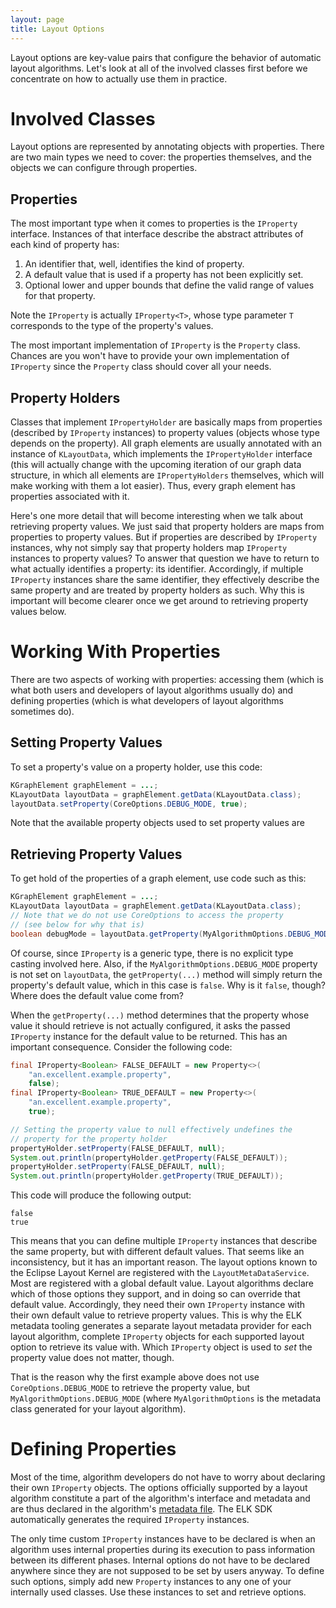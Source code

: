 ```yaml
---
layout: page
title: Layout Options
---
```

Layout options are key-value pairs that configure the behavior of automatic layout algorithms. Let's look at all of the involved classes first before we concentrate on how to actually use them in practice.


# Involved Classes

Layout options are represented by annotating objects with properties. There are two main types we need to cover: the properties themselves, and the objects we can configure through properties.


## Properties

The most important type when it comes to properties is the `IProperty` interface. Instances of that interface describe the abstract attributes of each kind of property has:

1. An identifier that, well, identifies the kind of property.
1. A default value that is used if a property has not been explicitly set.
1. Optional lower and upper bounds that define the valid range of values for that property.

Note the `IProperty` is actually `IProperty<T>`, whose type parameter `T` corresponds to the type of the property's values.

The most important implementation of `IProperty` is the `Property` class. Chances are you won't have to provide your own implementation of `IProperty` since the `Property` class should cover all your needs.


## Property Holders

Classes that implement `IPropertyHolder` are basically maps from properties (described by `IProperty` instances) to property values (objects whose type depends on the property). All graph elements are usually annotated with an instance of `KLayoutData`, which implements the `IPropertyHolder` interface (this will actually change with the upcoming iteration of our graph data structure, in which all elements are `IPropertyHolders` themselves, which will make working with them a lot easier). Thus, every graph element has properties associated with it.

Here's one more detail that will become interesting when we talk about retrieving property values. We just said that property holders are maps from properties to property values. But if properties are described by `IProperty` instances, why not simply say that property holders map `IProperty` instances to property values? To answer that question we have to return to what actually identifies a property: its identifier. Accordingly, if multiple `IProperty` instances share the same identifier, they effectively describe the same property and are treated by property holders as such. Why this is important will become clearer once we get around to retrieving property values below.


# Working With Properties

There are two aspects of working with properties: accessing them (which is what both users and developers of layout algorithms usually do) and defining properties (which is what developers of layout algorithms sometimes do).


## Setting Property Values

To set a property's value on a property holder, use this code:

```java
KGraphElement graphElement = ...;
KLayoutData layoutData = graphElement.getData(KLayoutData.class);
layoutData.setProperty(CoreOptions.DEBUG_MODE, true);
```

Note that the available property objects used to set property values are 


## Retrieving Property Values

To get hold of the properties of a graph element, use code such as this:

```java
KGraphElement graphElement = ...;
KLayoutData layoutData = graphElement.getData(KLayoutData.class);
// Note that we do not use CoreOptions to access the property
// (see below for why that is)
boolean debugMode = layoutData.getProperty(MyAlgorithmOptions.DEBUG_MODE);
```

Of course, since `IProperty` is a generic type, there is no explicit type casting involved here. Also, if the `MyAlgorithmOptions.DEBUG_MODE` property is not set on `layoutData`, the `getProperty(...)` method will simply return the property's default value, which in this case is `false`. Why is it `false`, though? Where does the default value come from?

When the `getProperty(...)` method determines that the property whose value it should retrieve is not actually configured, it asks the passed `IProperty` instance for the default value to be returned. This has an important consequence. Consider the following code:

```java
final IProperty<Boolean> FALSE_DEFAULT = new Property<>(
    "an.excellent.example.property",
    false);
final IProperty<Boolean> TRUE_DEFAULT = new Property<>(
    "an.excellent.example.property",
    true);

// Setting the property value to null effectively undefines the
// property for the property holder
propertyHolder.setProperty(FALSE_DEFAULT, null);
System.out.println(propertyHolder.getProperty(FALSE_DEFAULT));
propertyHolder.setProperty(FALSE_DEFAULT, null);
System.out.println(propertyHolder.getProperty(TRUE_DEFAULT));
```

This code will produce the following output:

```
false
true
```

This means that you can define multiple `IProperty` instances that describe the same property, but with different default values. That seems like an inconsistency, but it has an important reason. The layout options known to the Eclipse Layout Kernel are registered with the `LayoutMetaDataService`. Most are registered with a global default value. Layout algorithms declare which of those options they support, and in doing so can override that default value. Accordingly, they need their own `IProperty` instance with their own default value to retrieve property values. This is why the ELK metadata tooling generates a separate layout metadata provider for each layout algorithm, complete `IProperty` objects for each supported layout option to retrieve its value with. Which `IProperty` object is used to _set_ the property value does not matter, though.

That is the reason why the first example above does not use `CoreOptions.DEBUG_MODE` to retrieve the property value, but `MyAlgorithmOptions.DEBUG_MODE` (where `MyAlgorithmOptions` is the metadata class generated for your layout algorithm).


# Defining Properties

Most of the time, algorithm developers do not have to worry about declaring their own `IProperty` objects. The options officially supported by a layout algorithm constitute a part of the algorithm's interface and metadata and are thus declared in the algorithm's [metadata file](ELK-Metadata-Language). The ELK SDK automatically generates the required `IProperty` instances.

The only time custom `IProperty` instances have to be declared is when an algorithm uses internal properties during its execution to pass information between its different phases. Internal options do not have to be declared anywhere since they are not supposed to be set by users anyway. To define such options, simply add new `Property` instances to any one of your internally used classes. Use these instances to set and retrieve options.
